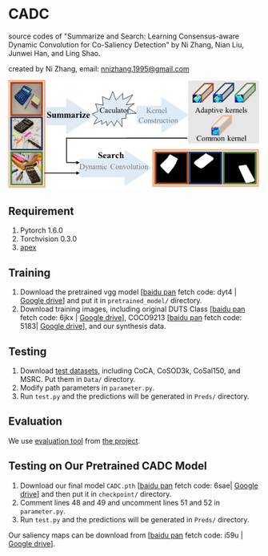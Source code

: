 # CADC

source codes of "Summarize and Search: Learning Consensus-aware Dynamic Convolution for Co-Saliency Detection" by Ni Zhang, Nian Liu, Junwei Han, and Ling Shao.

created by Ni Zhang, email: nnizhang.1995@gmail.com

![avatar](https://github.com/nnizhang/CADC/blob/main/Figure.png)

## Requirement
1. Pytorch 1.6.0
2. Torchvision 0.3.0
3. [apex](https://github.com/NVIDIA/apex)


## Training
1. Download the pretrained vgg model [[baidu pan](https://pan.baidu.com/s/19cik8v7Ix5YOo7sdEosp9A) fetch code: dyt4 | [Google drive](https://drive.google.com/drive/folders/1ZKK7Le5veXJVD3DZ8OdrO9CdqL2QOFAl?usp=sharing)] and put it in `pretrained_model/` directory.
2. Download training images, including original DUTS Class [[baidu pan](https://pan.baidu.com/s/1MG_aJ-Q_7xpxAOkxM8obrA) fetch code: 6jkx | [Google drive](https://drive.google.com/file/d/1XCeHbuuhy17Q8q6oT-uIWHDIZyGy7cFk/view?usp=sharing)], COCO9213 [[baidu pan](https://pan.baidu.com/s/1wOxdP6EQEqMwjg3_v1z2-A) fetch code: 5183| [Google drive](https://drive.google.com/file/d/1fOfSX_CtWizDapB0OeTJxAydL2yDOP5H/view?usp=sharing)], and our synthesis data.

## Testing 
1. Download [test datasets](http://dpfan.net/CoSOD3K/), including CoCA, CoSOD3k, CoSal150, and MSRC. Put them in `Data/` directory.
2. Modify path parameters in `parameter.py`.
3. Run `test.py` and the predictions will be generated in `Preds/` directory.

## Evaluation
We use [evaluation tool](http://dpfan.net/wp-content/uploads/CoSalBenchmark-EvaluationTools.zip) from [the project](http://dpfan.net/CoSOD3K/).


## Testing on Our Pretrained CADC Model
1. Download our final model `CADC.pth` [[baidu pan](https://pan.baidu.com/s/11A0zw3rW2N_JXbZ4xlL6eQ) fetch code: 6sae| [Google drive](https://drive.google.com/file/d/18eCfpfIIWveFuQM60lsyhN1J6I4gLbyY/view?usp=sharing)] and then put it in `checkpoint/` directory.
2. Comment lines 48 and 49 and uncomment lines 51 and 52 in `parameter.py`. 
4. Run `test.py` and the predictions will be generated in `Preds/` directory.

Our saliency maps can be download from [[baidu pan](https://pan.baidu.com/s/1bkCrqsOzNAgH-VSM0p7fMA) fetch code: i59u | [Google drive](https://drive.google.com/file/d/1LBBQOBeasn6O2caccs5t1e26ilv-d62h/view?usp=sharing)].




